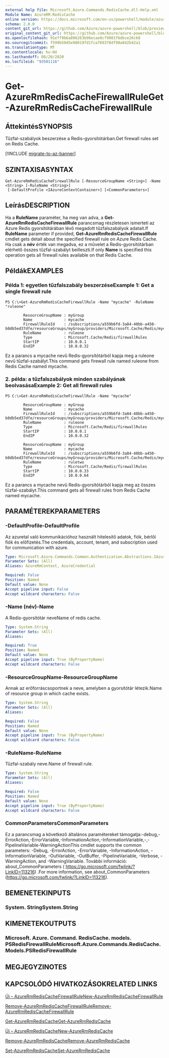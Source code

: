 ```yaml
---
external help file: Microsoft.Azure.Commands.RedisCache.dll-Help.xml
Module Name: AzureRM.RedisCache
online version: https://docs.microsoft.com/en-us/powershell/module/azurerm.rediscache/get-azurermrediscachefirewallrule
schema: 2.0.0
content_git_url: https://github.com/Azure/azure-powershell/blob/preview/src/ResourceManager/RedisCache/Commands.RedisCache/help/Get-AzureRmRedisCacheFirewallRule.md
original_content_git_url: https://github.com/Azure/azure-powershell/blob/preview/src/ResourceManager/RedisCache/Commands.RedisCache/help/Get-AzureRmRedisCacheFirewallRule.md
ms.openlocfilehash: 91eff9b6a096263b96ecae0cf9901f6dbce26c68
ms.sourcegitcommit: f599b50d5e980197d1fca769378df90a842b42a1
ms.translationtype: MT
ms.contentlocale: hu-HU
ms.lasthandoff: 08/20/2020
ms.locfileid: "93501116"
---
```

# <span data-ttu-id="da24e-101">Get-AzureRmRedisCacheFirewallRule</span><span class="sxs-lookup"><span data-stu-id="da24e-101">Get-AzureRmRedisCacheFirewallRule</span></span>

## <span data-ttu-id="da24e-102">Áttekintés</span><span class="sxs-lookup"><span data-stu-id="da24e-102">SYNOPSIS</span></span>
<span data-ttu-id="da24e-103">Tűzfal-szabályok beszerzése a Redis-gyorsítótárban.</span><span class="sxs-lookup"><span data-stu-id="da24e-103">Get firewall rules set on Redis Cache.</span></span>

[!INCLUDE [migrate-to-az-banner](../../includes/migrate-to-az-banner.md)]

## <span data-ttu-id="da24e-104">SZINTAXISA</span><span class="sxs-lookup"><span data-stu-id="da24e-104">SYNTAX</span></span>

```
Get-AzureRmRedisCacheFirewallRule [-ResourceGroupName <String>] -Name <String> [-RuleName <String>]
 [-DefaultProfile <IAzureContextContainer>] [<CommonParameters>]
```

## <span data-ttu-id="da24e-105">Leírás</span><span class="sxs-lookup"><span data-stu-id="da24e-105">DESCRIPTION</span></span>
<span data-ttu-id="da24e-106">Ha a **RuleName** paraméter, ha meg van adva, a **Get-AzureRmRedisCacheFirewallRule** parancsmag részletesen ismerteti az Azure Redis gyorsítótárában lévő megadott tűzfalszabályok adatait.</span><span class="sxs-lookup"><span data-stu-id="da24e-106">If **RuleName** parameter if provided, **Get-AzureRmRedisCacheFirewallRule** cmdlet gets detail about the specified firewall rule on Azure Redis Cache.</span></span> <span data-ttu-id="da24e-107">Ha csak a **név** érték van megadva, ez a művelet a Redis-gyorsítótárban elérhető összes tűzfal-szabályt beilleszti.</span><span class="sxs-lookup"><span data-stu-id="da24e-107">If only **Name** is specified this operation gets all firewall rules available on that Redis Cache.</span></span>

## <span data-ttu-id="da24e-108">Példák</span><span class="sxs-lookup"><span data-stu-id="da24e-108">EXAMPLES</span></span>

### <span data-ttu-id="da24e-109">Példa 1: egyetlen tűzfalszabály beszerzése</span><span class="sxs-lookup"><span data-stu-id="da24e-109">Example 1: Get a single firewall rule</span></span>
```
PS C:\>Get-AzureRmRedisCacheFirewallRule -Name "mycache" -RuleName "ruleone"

        ResourceGroupName : myGroup
        Name              : mycache
        FirewallRuleId    : /subscriptions/a559b6fd-3a84-40bb-a450-b0db5ed37dfe/resourceGroups/myGroup/providers/Microsoft.Cache/Redis/mycache/firewallRules/ruleone
        RuleName          : ruleone
        Type              : Microsoft.Cache/Redis/firewallRules
        StartIP           : 10.0.0.1
        EndIP             : 10.0.0.32
```

<span data-ttu-id="da24e-110">Ez a parancs a mycache nevű Redis-gyorsítótárból kapja meg a ruleone nevű tűzfal-szabályt.</span><span class="sxs-lookup"><span data-stu-id="da24e-110">This command gets firewall rule named ruleone from Redis Cache named mycache.</span></span>

### <span data-ttu-id="da24e-111">2. példa: a tűzfalszabályok minden szabályának beolvasása</span><span class="sxs-lookup"><span data-stu-id="da24e-111">Example 2: Get all firewall rules</span></span>
```
PS C:\>Get-AzureRmRedisCacheFirewallRule -Name "mycache"

        ResourceGroupName : myGroup
        Name              : mycache
        FirewallRuleId    : /subscriptions/a559b6fd-3a84-40bb-a450-b0db5ed37dfe/resourceGroups/myGroup/providers/Microsoft.Cache/Redis/mycache/firewallRules/ruleone
        RuleName          : ruleone
        Type              : Microsoft.Cache/Redis/firewallRules
        StartIP           : 10.0.0.1
        EndIP             : 10.0.0.32

        ResourceGroupName : myGroup
        Name              : mycache
        FirewallRuleId    : /subscriptions/a559b6fd-3a84-40bb-a450-b0db5ed37dfe/resourceGroups/myGroup/providers/Microsoft.Cache/Redis/mycache/firewallRules/ruletwo
        RuleName          : ruletwo
        Type              : Microsoft.Cache/Redis/firewallRules
        StartIP           : 10.0.0.33
        EndIP             : 10.0.0.64
```

<span data-ttu-id="da24e-112">Ez a parancs a mycache nevű Redis-gyorsítótárból kapja meg az összes tűzfal-szabályt.</span><span class="sxs-lookup"><span data-stu-id="da24e-112">This command gets all firewall rules from Redis Cache named mycache.</span></span>

## <span data-ttu-id="da24e-113">PARAMÉTEREK</span><span class="sxs-lookup"><span data-stu-id="da24e-113">PARAMETERS</span></span>

### <span data-ttu-id="da24e-114">-DefaultProfile</span><span class="sxs-lookup"><span data-stu-id="da24e-114">-DefaultProfile</span></span>
<span data-ttu-id="da24e-115">Az azuretal való kommunikációhoz használt hitelesítő adatok, fiók, bérlői fiók és előfizetés.</span><span class="sxs-lookup"><span data-stu-id="da24e-115">The credentials, account, tenant, and subscription used for communication with azure.</span></span>

```yaml
Type: Microsoft.Azure.Commands.Common.Authentication.Abstractions.IAzureContextContainer
Parameter Sets: (All)
Aliases: AzureRmContext, AzureCredential

Required: False
Position: Named
Default value: None
Accept pipeline input: False
Accept wildcard characters: False
```

### <span data-ttu-id="da24e-116">-Name (név)</span><span class="sxs-lookup"><span data-stu-id="da24e-116">-Name</span></span>
<span data-ttu-id="da24e-117">A Redis-gyorsítótár neve</span><span class="sxs-lookup"><span data-stu-id="da24e-117">Name of redis cache.</span></span>

```yaml
Type: System.String
Parameter Sets: (All)
Aliases:

Required: True
Position: Named
Default value: None
Accept pipeline input: True (ByPropertyName)
Accept wildcard characters: False
```

### <span data-ttu-id="da24e-118">-ResourceGroupName</span><span class="sxs-lookup"><span data-stu-id="da24e-118">-ResourceGroupName</span></span>
<span data-ttu-id="da24e-119">Annak az erőforráscsoportnek a neve, amelyben a gyorsítótár létezik.</span><span class="sxs-lookup"><span data-stu-id="da24e-119">Name of resource group in which cache exists.</span></span>

```yaml
Type: System.String
Parameter Sets: (All)
Aliases:

Required: False
Position: Named
Default value: None
Accept pipeline input: True (ByPropertyName)
Accept wildcard characters: False
```

### <span data-ttu-id="da24e-120">-RuleName</span><span class="sxs-lookup"><span data-stu-id="da24e-120">-RuleName</span></span>
<span data-ttu-id="da24e-121">Tűzfal-szabály neve.</span><span class="sxs-lookup"><span data-stu-id="da24e-121">Name of firewall rule.</span></span>

```yaml
Type: System.String
Parameter Sets: (All)
Aliases:

Required: False
Position: Named
Default value: None
Accept pipeline input: True (ByPropertyName)
Accept wildcard characters: False
```

### <span data-ttu-id="da24e-122">CommonParameters</span><span class="sxs-lookup"><span data-stu-id="da24e-122">CommonParameters</span></span>
<span data-ttu-id="da24e-123">Ez a parancsmag a következő általános paramétereket támogatja:-debug,-ErrorAction,-ErrorVariable,-InformationAction,-InformationVariable,-,-PipelineVariable-WarningAction</span><span class="sxs-lookup"><span data-stu-id="da24e-123">This cmdlet supports the common parameters: -Debug, -ErrorAction, -ErrorVariable, -InformationAction, -InformationVariable, -OutVariable, -OutBuffer, -PipelineVariable, -Verbose, -WarningAction, and -WarningVariable.</span></span> <span data-ttu-id="da24e-124">További információ: about_CommonParameters ( https://go.microsoft.com/fwlink/?LinkID=113216) .</span><span class="sxs-lookup"><span data-stu-id="da24e-124">For more information, see about_CommonParameters (https://go.microsoft.com/fwlink/?LinkID=113216).</span></span>

## <span data-ttu-id="da24e-125">BEMENETEK</span><span class="sxs-lookup"><span data-stu-id="da24e-125">INPUTS</span></span>

### <span data-ttu-id="da24e-126">System. String</span><span class="sxs-lookup"><span data-stu-id="da24e-126">System.String</span></span>

## <span data-ttu-id="da24e-127">KIMENETEK</span><span class="sxs-lookup"><span data-stu-id="da24e-127">OUTPUTS</span></span>

### <span data-ttu-id="da24e-128">Microsoft. Azure. Command. RedisCache. models. PSRedisFirewallRule</span><span class="sxs-lookup"><span data-stu-id="da24e-128">Microsoft.Azure.Commands.RedisCache.Models.PSRedisFirewallRule</span></span>

## <span data-ttu-id="da24e-129">MEGJEGYZI</span><span class="sxs-lookup"><span data-stu-id="da24e-129">NOTES</span></span>

## <span data-ttu-id="da24e-130">KAPCSOLÓDÓ HIVATKOZÁSOK</span><span class="sxs-lookup"><span data-stu-id="da24e-130">RELATED LINKS</span></span>

[<span data-ttu-id="da24e-131">Új – AzureRmRedisCacheFirewallRule</span><span class="sxs-lookup"><span data-stu-id="da24e-131">New-AzureRmRedisCacheFirewallRule</span></span>](./New-AzureRmRedisCacheFirewallRule.md)

[<span data-ttu-id="da24e-132">Remove-AzureRmRedisCacheFirewallRule</span><span class="sxs-lookup"><span data-stu-id="da24e-132">Remove-AzureRmRedisCacheFirewallRule</span></span>](./Remove-AzureRmRedisCacheFirewallRule.md)

[<span data-ttu-id="da24e-133">Get-AzureRmRedisCache</span><span class="sxs-lookup"><span data-stu-id="da24e-133">Get-AzureRmRedisCache</span></span>](./Get-AzureRmRedisCache.md)

[<span data-ttu-id="da24e-134">Új – AzureRmRedisCache</span><span class="sxs-lookup"><span data-stu-id="da24e-134">New-AzureRmRedisCache</span></span>](./New-AzureRmRedisCache.md)

[<span data-ttu-id="da24e-135">Remove-AzureRmRedisCache</span><span class="sxs-lookup"><span data-stu-id="da24e-135">Remove-AzureRmRedisCache</span></span>](./Remove-AzureRmRedisCache.md)

[<span data-ttu-id="da24e-136">Set-AzureRmRedisCache</span><span class="sxs-lookup"><span data-stu-id="da24e-136">Set-AzureRmRedisCache</span></span>](./Set-AzureRmRedisCache.md)
